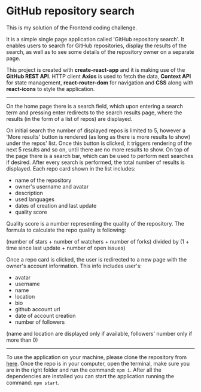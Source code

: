 # GitHub repository search

This is my solution of the Frontend coding challenge.

It is a simple single page application called 'GitHub repository search'. It enables users to search for GitHub repositories, display the results of the search, as well as to see some details of the repository owner on a separate page.

This project is created with **create-react-app** and it is making use of the **GitHub REST API**. HTTP client **Axios** is used to fetch the data, **Context API** for state management, **react-router-dom** for navigation and **CSS** along with **react-icons** to style the application.

---

On the home page there is a search field, which upon entering a search term and pressing enter redirects to the search results page, where the results (in the form of a list of repos) are displayed.

On initial search the number of displayed repos is limited to 5, however a 'More results' button is rendered (as long as there is more results to show) under the repos' list. Once this button is clicked, it triggers rendering of the next 5 results and so on, until there are no more results to show. On top of the page there is a search bar, which can be used to perform next searches if desired. After every search is performed, the total number of results is displayed. Each repo card shown in the list includes:

- name of the repository
- owner's username and avatar
- description
- used languages
- dates of creation and last update
- quality score

Quality score is a number representing the quality of the repository. The formula to calculate the repo quality is following:

(number of stars + number of watchers + number of forks) divided by (1 + time since last update + number of open issues)

Once a repo card is clicked, the user is redirected to a new page with the owner's account information. This info includes user's:

- avatar
- username
- name
- location
- bio
- github account url
- date of account creation
- number of followers

(name and location are displayed only if available, followers' number only if more than 0)

---

To use the application on your machine, please clone the repository from [here](https://github.com/osmonoh/git-hub-search). Once the repo is in your computer, open the terminal, make sure you are in the right folder and run the command: `npm i`. After all the dependencies are installed you can start the application running the command: `npm start`.
